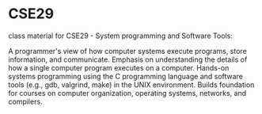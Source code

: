 # CSE29
class material for CSE29 - System programming and Software Tools:

A programmer's view of how computer systems execute programs, store information, and communicate. Emphasis on understanding the details of how a single computer program executes on a computer. Hands-on systems programming using the C programming language and software tools (e.g., gdb, valgrind, make) in the UNIX environment. Builds foundation for courses on computer organization, operating systems, networks, and compilers.
